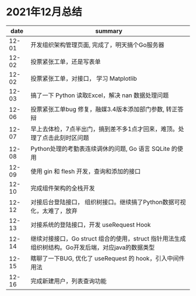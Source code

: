 # 2021年12月总结

|date|summary|
| - | - |
|12-01| 开发组织架构管理页面, 完成了，明天搞个Go服务器 |
|12-02| 投票紧张工单，还是写表单 |
|12-02| 投票紧张工单，对接口， 学习 Matplotlib|
|12-03| 搞了一下 Python 读取Excel，解决 nan 数据处理问题|
|12-06| 投票紧张工单bug 修复，融媒3.4版本添加部门参数, 转正答辩|
|12-07| 早上去体检，7点半出门，搞到差不多1点才回来，难顶。处理了点击此刻时区问题|
|12-08| Python处理的考勤表连续调休的问题, Go 语言 SQLite 的使用|
|12-09| 使用 gin 和 flesh 开发，查询和添加的接口|
|12-10| 完成组件架构的全栈开发|
|12-12| 对接后台登陆接口， 组织树接口。继续搞了Python数据可视化，太难了，放弃|
|12-13| 对接系统的登陆接口，开发 useRequest Hook|
|12-14| 继续对接接口，Go struct 组合的使用，struct 指针用法生成组织树结构。Go开发后端，对应java的数据类型|
|12-15| 瞎聊了一下BUG, 优化了 useRequest 的 hook，引入中间件用法|
|12-16| 完成新建用户，列表查询功能|